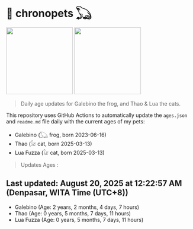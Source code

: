 # 🐾 chronopets 𓆏
<img src="https://github.com/user-attachments/assets/802b3632-7c4b-4232-a3a0-8b1d8fa6f04d" widht=180 height=180 >
<img src="https://github.com/user-attachments/assets/16687005-7ebb-4607-be57-0c8e528fed06" widht=180 height=180 >

> Daily age updates for Galebino the frog, and Thao & Lua the cats.

This repository uses GitHub Actions to automatically update the `ages.json` and `readme.md` file daily with the current ages of my pets: <br>
- Galebino (𓆏 frog, born 2023-06-16)
- Thao (𓃠 cat, born 2025-03-13)
- Lua Fuzza (𓃠 cat, born 2025-03-13)

> Updates Ages :

## Last updated: August 20, 2025 at 12:22:57 AM (Denpasar, WITA Time (UTC+8))

- Galebino (Age: 2 years, 2 months, 4 days, 7 hours)
- Thao (Age: 0 years, 5 months, 7 days, 11 hours)
- Lua Fuzza (Age: 0 years, 5 months, 7 days, 11 hours)

